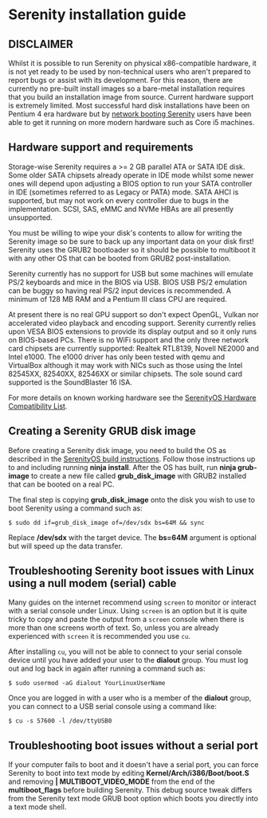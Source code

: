 # Serenity installation guide

## DISCLAIMER

Whilst it is possible to run Serenity on physical x86-compatible hardware, it is not yet ready to be used by non-technical users who aren't prepared to report bugs or assist with its development. For this reason, there are currently no pre-built install images so a bare-metal installation requires that you build an installation image from source. Current hardware support is extremely limited. Most successful hard disk installations have been on Pentium 4 era hardware but by [network booting Serenity](https://github.com/SerenityOS/serenity/blob/master/Documentation/NetworkBoot.md) users have been able to get it running on more modern hardware such as Core i5 machines.


## Hardware support and requirements

Storage-wise Serenity requires a >= 2 GB parallel ATA or SATA IDE disk. Some older SATA chipsets already operate in IDE mode whilst some newer ones will depend upon adjusting a BIOS option to run your SATA controller in IDE (sometimes referred to as Legacy or PATA) mode. SATA AHCI is supported, but may not work on every controller due to bugs in the implementation.
SCSI, SAS, eMMC and NVMe HBAs are all presently unsupported.

You must be willing to wipe your disk's contents to allow for writing the Serenity image so be sure to back up any important data on your disk first! Serenity uses the GRUB2 bootloader so it should be possible to multiboot it with any other OS that can be booted from GRUB2 post-installation.

Serenity currently has no support for USB but some machines will emulate PS/2 keyboards and mice in the BIOS via USB. BIOS USB PS/2 emulation can be buggy so having real PS/2 input devices is recommended. A minimum of 128 MB RAM and a Pentium III class CPU are required.

At present there is no real GPU support so don't expect OpenGL, Vulkan nor accelerated video playback and encoding support. Serenity currently relies upon VESA BIOS extensions to provide its display output and so it only runs on BIOS-based PCs. There is no WiFi support and the only three network card chipsets are currently supported: Realtek RTL8139, Novell NE2000 and Intel e1000. The e1000 driver has only been tested with qemu and VirtualBox although it may work with NICs such as those using the Intel 82545XX, 82540XX, 82546XX or similar chipsets. The sole sound card supported is the SoundBlaster 16 ISA.

For more details on known working hardware see the [SerenityOS Hardware Compatibility List](https://github.com/SerenityOS/serenity/blob/master/Documentation/HardwareCompatibility.md).

## Creating a Serenity GRUB disk image

Before creating a Serenity disk image, you need to build the OS as described in the [SerenityOS build instructions](https://github.com/SerenityOS/serenity/blob/master/Documentation/BuildInstructions.md). Follow those instructions up to and including running **ninja install**. After the OS has built, run **ninja grub-image** to create a new file called **grub_disk_image** with GRUB2 installed that can be booted on a real PC.

The final step is copying **grub_disk_image** onto the disk you wish to use to boot Serenity using a command such as:

```
$ sudo dd if=grub_disk_image of=/dev/sdx bs=64M && sync
```

Replace **/dev/sdx** with the target device. The **bs=64M** argument is optional but will speed up the data transfer.

## Troubleshooting Serenity boot issues with Linux using a null modem (serial) cable

Many guides on the internet recommend using `screen` to monitor or interact with a serial console under Linux. Using `screen` is an option but it is quite tricky to copy and paste the output from a `screen` console when there is more than one screens worth of text. So, unless you are already experienced with `screen` it is recommended you use `cu`.

After installing `cu`, you will not be able to connect to your serial console device until you have added your user to the **dialout** group. You must log out and log back in again after running a command such as:

```
$ sudo usermod -aG dialout YourLinuxUserName
```

Once you are logged in with a user who is a member of the **dialout** group, you can connect to a USB serial console using a command like:

```
$ cu -s 57600 -l /dev/ttyUSB0
```

## Troubleshooting boot issues without a serial port

If your computer fails to boot and it doesn't have a serial port, you can force Serenity to boot into text mode by editing **Kernel/Arch/i386/Boot/boot.S** and removing **| MULTIBOOT_VIDEO_MODE** from the end of the **multiboot_flags** before building Serenity. This debug source tweak differs from the Serenity text mode GRUB boot option which boots you directly into a text mode shell.
